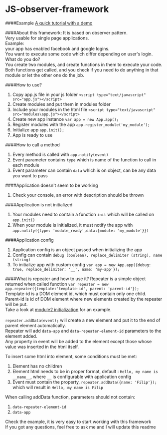 # JS-observer-framework

####Example
[A quick tutorial with a demo](http://pavlovicdzfilip.github.io/JS-observer-framework/)

####About this framework:
It is based on observer pattern.<br />
Very usable for single page applications.<br />
Example: <br />
your app has enabled facebook and google logins.<br />
You want to execute some code which differ depending on user's login.<br />
What do you do?<br />
You create two modules, and create functions in them to execute your code.<br />
Both functions get called, and you check if you need to do anything in that module or let the other one do the job.


####How to use?
1. Copy app.js file in your js folder `<script type="text/javascript" src="app.js"></script>`
2. Create modules and put them in modules folder
3. Include your modules in the html file `<script type="text/javascript" src="modules\app.js"></script>`
4. Create new app instance `var app = new App.app();`
5. Register modules with the app `app.register_module('my_module');`
6. Initialize app `app.init();`
7. App is ready to use

####How to call a method 
1. Every method is called with `app.notify(event)`
2. Event parameter contains `type` which is name of the function to call in each module
3. Event parameter can contain `data` which is on object, can be any data you want to pass


####Application doesn't seem to be working
1. Check your console, an error with description should be thrown

####Application is not initialized
1. Your modules need to contain a function `init` which will be called on `app.init()`
2. When your module is initialized, it must notify the app with `app.notify({type: 'module_ready',data:{module: 'my_module'}})`

####Application config
1. Application config is an object passed when initializing the app
2. Config can contain `debug (boolean), replace_delimiter (string), name (string)`
3. To initialize app with custom config `var app = new App.app({debug: true, replace_delimiter: '__', name: 'my-app'});`

####What is repeater and how to use it?
Repeater is a simple object returned when called function `var repeater = new app.repeater({template:'template-id', parent: 'parent-id'});`<br />
Template-id is a DOM element id, which must contain only one child.<br />
Parent-id is id of DOM element where new elements created by the repeater will be put.<br/>
Take a look at [module2 initialization](https://github.com/PavlovicDzFilip/JS-observer-framework/blob/master/modules/module2.js) for an example.<br/>
<br/>
`repeater.addData(event);` will create a new element and put it to the end of parent element automatically. <br/>
Repeater will add `data-app` and `data-repeater-element-id` parameters to the element added.<br/>
Any property in event will be added to the element except those whose value was inserted in the html itself.<br/>

To insert some html into element, some conditions must be met:

1. Element has no children
2. Element html needs to be in proper format, default : `Hello, my name is __name__`, where `__` is configurable with application config
3. Event must contain the property, `repeater.addData({name: 'Filip'});` which will result in `Hello, my name is Filip`

When calling addData function, parameters should not contain:
1. `data-repeater-element-id`
2. `data-app`



Check the example, it is very easy to start working with this framework<br />
If you got any questions, feel free to ask me and I will update this readme

